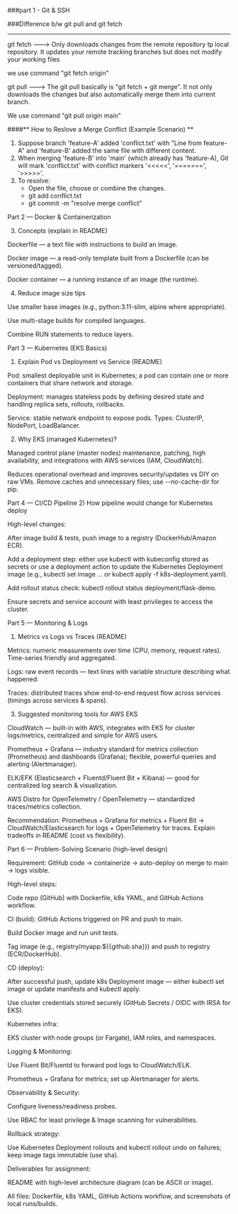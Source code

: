 ###part 1 - Git & SSH


###Difference b/w git pull and git fetch

-----------------------------------
git fetch  ---> Only downloads changes from the remote repository tp local 
                repository. It updates your remote tracking branches but does                 not modify your working files

we use command "git fetch origin"


git pull  ---> The git pull basically is  "git fetch + git merge".
               It not only downloads the changes but also automatically merge
               them into current branch.

We use command "git pull origin main"



####** How to Reslove a Merge Conflict (Example Scenario) **


1. Suppose branch 'feature-A' added 'conflict.txt' with "Line from feature-A"    and 'feature-B' added the same file with different content.
2. When merging 'feature-B' into 'main' (which already has 'feature-A), Git     will mark 'conflict.txt' with conflict markers '<<<<<', '=======', '>>>>>'.
3. To resolve:
   - Open the file, choose or combine the changes.
   - git add conflict.txt
   - git commit -m "resolve merge conflict"

Part 2 — Docker & Containerization

3) Concepts (explain in README)

Dockerfile — a text file with instructions to build an image.

Docker image — a read-only template built from a Dockerfile (can be versioned/tagged).

Docker container — a running instance of an image (the runtime).

4) Reduce image size tips

Use smaller base images (e.g., python:3.11-slim, alpine where appropriate).

Use multi-stage builds for compiled languages.

Combine RUN statements to reduce layers.



Part 3 — Kubernetes (EKS Basics)
1) Explain Pod vs Deployment vs Service (README)

Pod: smallest deployable unit in Kubernetes; a pod can contain one or more containers that share network and storage.

Deployment: manages stateless pods by defining desired state and handling replica sets, rollouts, rollbacks.

Service: stable network endpoint to expose pods. Types: ClusterIP, NodePort, LoadBalancer.

2) Why EKS (managed Kubernetes)?

Managed control plane (master nodes) maintenance, patching, high availability, and integrations with AWS services (IAM, CloudWatch).

Reduces operational overhead and improves security/updates vs DIY on raw VMs.
Remove caches and unnecessary files; use --no-cache-dir for pip.


Part 4 — CI/CD Pipeline
2) How pipeline would change for Kubernetes deploy

High-level changes:

After image build & tests, push image to a registry (DockerHub/Amazon ECR).

Add a deployment step: either use kubectl with kubeconfig stored as secrets or use a deployment action to update the Kubernetes Deployment image (e.g., kubectl set image ... or kubectl apply -f k8s-deployment.yaml).

Add rollout status check: kubectl rollout status deployment/flask-demo.

Ensure secrets and service account with least privileges to access the cluster.

Part 5 — Monitoring & Logs
1) Metrics vs Logs vs Traces (README)

Metrics: numeric measurements over time (CPU, memory, request rates). Time-series friendly and aggregated.

Logs: raw event records — text lines with variable structure describing what happened.

Traces: distributed traces show end-to-end request flow across services (timings across services & spans).

3) Suggested monitoring tools for AWS EKS

CloudWatch — built-in with AWS, integrates with EKS for cluster logs/metrics, centralized and simple for AWS users.

Prometheus + Grafana — industry standard for metrics collection (Prometheus) and dashboards (Grafana); flexible, powerful queries and alerting (Alertmanager).

ELK/EFK (Elasticsearch + Fluentd/Fluent Bit + Kibana) — good for centralized log search & visualization.

AWS Distro for OpenTelemetry / OpenTelemetry — standardized traces/metrics collection.

Recommendation: Prometheus + Grafana for metrics + Fluent Bit -> CloudWatch/Elasticsearch for logs + OpenTelemetry for traces. Explain tradeoffs in README (cost vs flexibility).

Part 6 — Problem-Solving Scenario (high-level design)

Requirement: GitHub code → containerize → auto-deploy on merge to main → logs visible.

High-level steps:

Code repo (GitHub) with Dockerfile, k8s YAML, and GitHub Actions workflow.

CI (build): GitHub Actions triggered on PR and push to main.

Build Docker image and run unit tests.

Tag image (e.g., registry/myapp:${{github.sha}}) and push to registry (ECR/DockerHub).

CD (deploy):

After successful push, update k8s Deployment image — either kubectl set image or update manifests and kubectl apply.

Use cluster credentials stored securely (GitHub Secrets / OIDC with IRSA for EKS).

Kubernetes infra:

EKS cluster with node groups (or Fargate), IAM roles, and namespaces.

Logging & Monitoring:

Use Fluent Bit/Fluentd to forward pod logs to CloudWatch/ELK.

Prometheus + Grafana for metrics; set up Alertmanager for alerts.

Observability & Security:

Configure liveness/readiness probes.

Use RBAC for least privilege & Image scanning for vulnerabilities.

Rollback strategy:

Use Kubernetes Deployment rollouts and kubectl rollout undo on failures; keep image tags immutable (use sha).

Deliverables for assignment:

README with high-level architecture diagram (can be ASCII or image).

All files: Dockerfile, k8s YAML, GitHub Actions workflow, and screenshots of local runs/builds.


